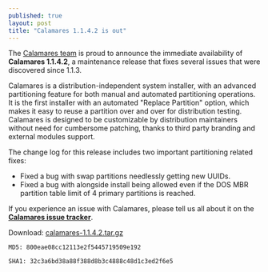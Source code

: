 ```yaml
---
published: true
layout: post
title: "Calamares 1.1.4.2 is out"
---
```

The [Calamares team](https://calamares.io/team/) is proud to announce the immediate availability of **Calamares 1.1.4.2**, a maintenance release that fixes several issues that were discovered since 1.1.3.

Calamares is a distribution-independent system installer, with an advanced partitioning feature for both manual and automated partitioning operations. It is the first installer with an automated "Replace Partition" option, which makes it easy to reuse a partition over and over for distribution testing. Calamares is designed to be customizable by distribution maintainers without need for cumbersome patching, thanks to third party branding and external modules support.

<!--more-->

The change log for this release includes two important partitioning related fixes:

* Fixed a bug with swap partitions needlessly getting new UUIDs.
* Fixed a bug with alongside install being allowed even if the DOS MBR partition table limit of 4 primary partitions is reached.

If you experience an issue with Calamares, please tell us all about it on the [**Calamares issue tracker**](https://calamares.io/bugs/).

Download: [calamares-1.1.4.2.tar.gz](https://github.com/calamares/calamares/releases/download/v1.1.4.2/calamares-1.1.4.2.tar.gz)

`MD5: 800eae08cc12113e2f5445719509e192`

`SHA1: 32c3a6bd38a88f388d8b3c4888c48d1c3ed2f6e5`
